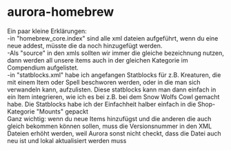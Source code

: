 # aurora-homebrew
Ein paar kleine Erklärungen:<br> 
-in "homebrew_core.index" sind alle xml dateien aufgeführt, wenn du eine neue addest, müsste die da noch hinzugefügt werden.<br>
-Als "source" in den xmls sollten wir immer die gleiche bezeichnung nutzen, dann werden all unsere items auch in der gleichen Kategorie im Compendium aufgelistet.<br>
-in "statblocks.xml" habe ich angefangen Statblocks für z.B. Kreaturen, die mit einem Item oder Spell beschworen werden, oder in die man sich verwandeln kann, aufzulisten. Diese statblocks kann man dann einfach in ein Item integrieren, wie ich es bei z.B. bei dem Snow Wolfs Cowl gemacht habe. Die Statblocks habe ich der Einfachheit halber einfach in die Shop-Kategorie "Mounts" gepackt<br>
Ganz wichtig: wenn du neue Items hinzufügst und die anderen die auch gleich bekommen können sollen, muss die Versionsnummer in den XML Dateien erhöht werden, weil Aurora sonst nicht checkt, dass die Datei auch neu ist und lokal aktualisiert werden muss<br>
